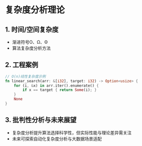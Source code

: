 # 复杂度分析理论

## 1. 时间/空间复杂度

- 渐进符号O、Ω、Θ
- 算法复杂度分析方法

## 2. 工程案例

```rust
// O(n)线性复杂度示例
fn linear_search(arr: &[i32], target: i32) -> Option<usize> {
    for (i, &x) in arr.iter().enumerate() {
        if x == target { return Some(i); }
    }
    None
}
```

## 3. 批判性分析与未来展望

- 复杂度分析提升算法选择科学性，但实际性能与理论差异需关注
- 未来可探索自动化复杂度分析与大数据场景适配
